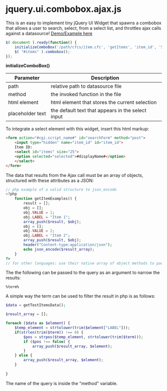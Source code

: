 # jquery.ui.combobox.ajax.js

This is an easy to implement tiny jQuery UI Widget that spawns a combobox that allows a user to search, select, from a select list, and throttles ajax calls against a datasource! <a href="https://ravenmyst.net/work/combobox/">Demo/Example here</a>

```javascript
$( document ).ready(function() {
	initializeComboBox('/path/cfcs/item.cfc', 'getItems', 'item_id', 'Select or type an item..');
	$( "#items" ).combobox();
});

```

**initializeComboBox()**

| Parameter  | Description |
| ------------- | ------------- |
| path | relative path to datasource file |
| method | the invoked function in the file |
| html element | html element that stores the current selection |
| placeholder text | the default text that appears in the select input |

To integrate a select element with this widget, insert this html markup:
```html
<form action="#cgi.script_name#" id="searchForm" method="post">
	<input type="hidden" name="item_id" id="item_id">
	Item ID: 
	<select id="items" size="25">
	<option selected="selected">#displayName#</option>
	</select>
</form>
```

The data that results from the Ajax call must be an array of objects, structured with these attributes as a JSON:
```php
// php example of a valid structure to json_encode
<?php
	function getItemExamples() {
		result = [];
		obj = [];
		obj.VALUE = 1;
		obj.LABEL = "Item 1";
		array_push($result, $obj);
		obj = [];
		obj.VALUE = 2;
		obj.LABEL = "Item 2";
		array_push($result, $obj);
		header("Content-type:application/json");
		echo json_encode($result_array);
	}
?>
// for other languages: use their native array of object methods to package objects.
```

The the following can be passed to the query as an argument to narrow the results:
```
%term%
```

A simple way the term can be used to filter the result in php is as follows:
```php
$data = getTestItemsData();

$result_array = [];

foreach ($data as $element) {
	$temp_element = strtolower(trim($element["LABEL"]));
	if(strlen(trim($term)) !== 0) {
		$pos = strpos($temp_element, strtolower(trim($term)));
		if ($pos !== false) {
			array_push($result_array, $element);
		}
	} else {
		array_push($result_array, $element);
	}
	
}
```

The name of the query is inside the "method" variable.